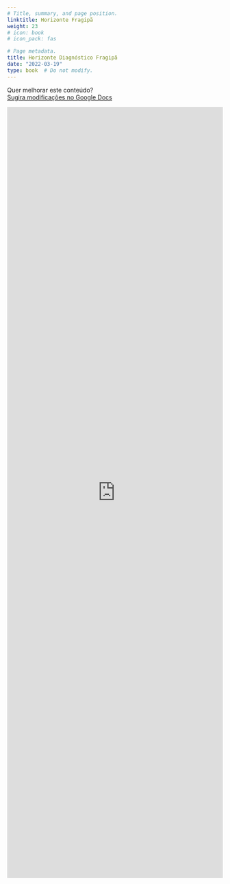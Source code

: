 ```yaml
---
# Title, summary, and page position.
linktitle: Horizonte Fragipã
weight: 23
# icon: book
# icon_pack: fas

# Page metadata.
title: Horizonte Diagnóstico Fragipã
date: "2022-03-19"
type: book  # Do not modify.
---
```


Quer melhorar este conteúdo?<br>
[<i class="fa fa-edit" aria-hidden="true"></i> Sugira modificações no Google Docs][edit]

[edit]: https://docs.google.com/document/d/1kzUN8Mz9Mg4EznQ7_5V3-IphsQcWnecAwLp6mQGtZFQ/edit?usp=sharing

<iframe frameborder="0" style="width: 100%; height: 1800px" src="https://docs.google.com/document/d/e/2PACX-1vS79bcw1b7XNEytiHfQol7dnI8YFqWPwp6CkgXfIir7aayIrhzEvyXSGhi5YAiBfz6U6isnYCbTDWSk/pub?embedded=true"></iframe>
